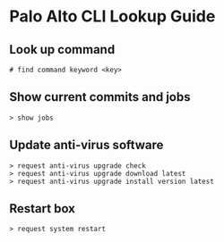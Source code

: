 # Palo Alto CLI Lookup Guide

## Look up command
```
# find command keyword <key>
```

## Show current commits and jobs
```
> show jobs
```

## Update anti-virus software
```
> request anti-virus upgrade check
> request anti-virus upgrade download latest
> request anti-virus upgrade install version latest
```

## Restart box
```
> request system restart
```
